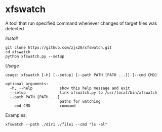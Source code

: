 xfswatch
========

A tool that run specified command whenever changes of target files was detected

*Install*

    git clone https://github.com/zjx20/xfswatch.git
    cd xfswatch
    python xfswatch.py --setup

*Usage*

    usage: xfswatch [-h] [--setup] [--path PATH [PATH ...]] [--cmd CMD]

    optional arguments:
      -h, --help            show this help message and exit
      --setup               link xfswatch.py to /usr/local/bin/xfswatch
      --path PATH [PATH ...]
                            paths for watching
      --cmd CMD             command

Examples:

    xfswatch --path ./dir1 ./file1 --cmd "ls -al"
